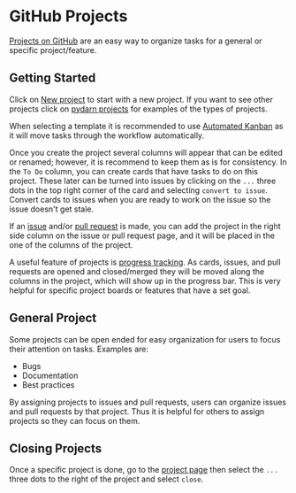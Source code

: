 <!--Copyright (C) 2021 SuperDARN Canada, University of Saskatchewan 
Author(s): Marina Schmidt 
Modifications:

Disclaimer:
pyDARN is under the LGPL v3 license found in the root directory LICENSE.md 
Everyone is permitted to copy and distribute verbatim copies of this license 
document, but changing it is not allowed.

This version of the GNU Lesser General Public License incorporates the terms
and conditions of version 3 of the GNU General Public License, supplemented by
the additional permissions listed below.
-->

# GitHub Projects

[Projects on GitHub](https://docs.github.com/en/github/managing-your-work-on-github/about-project-boards) are an easy way to organize tasks for a general or specific project/feature. 

## Getting Started 

Click on [New project](https://github.com/SuperDARN/pydarn/projects/new) to start with a new project. 
If you want to see other projects click on [pydarn projects](https://github.com/SuperDARN/pydarn/projects) for examples of the types of projects. 

When selecting a template it is recommended to use [Automated Kanban](https://docs.github.com/en/github/managing-your-work-on-github/about-automation-for-project-boards) as it will move tasks through the workflow automatically. 

Once you create the project several columns will appear that can be edited or renamed; however, it is recommend to keep them as is for consistency. In the `To Do` column, you can create cards that have tasks to do on this project. These later can be turned into issues by clicking on the `...` three dots in the top right corner of the card and selecting `convert to issue`. Convert cards to issues when you are ready to work on the issue so the issue doesn't get stale. 

If an [issue](issues.md) and/or [pull request](PR.md) is made, you can add the project in the right side column on the issue or pull request page, and it will be placed in the one of the columns of the project. 

A useful feature of projects is [progress tracking](https://docs.github.com/en/github/managing-your-work-on-github/tracking-progress-on-your-project-board).  As cards, issues, and pull requests are opened and closed/merged they will be moved along the columns in the project, which will show up in the progress bar. This is very helpful for specific project boards or features that have a set goal. 

## General Project

Some projects can be open ended for easy organization for users to focus their attention on tasks. Examples are:

- Bugs 
- Documentation 
- Best practices 

By assigning projects to issues and pull requests, users can organize issues and pull requests by that project. Thus it is helpful for others to assign projects so they can focus on them.

## Closing Projects 

Once a specific project is done, go to the [project page](https://github.com/SuperDARN/pydarn/projects) then select the `...` three dots to the right of the project and select `close`. 
